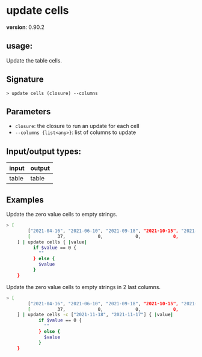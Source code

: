 # update cells

**version**: 0.90.2

## **usage**:

Update the table cells.

## Signature

`> update cells (closure) --columns`

## Parameters

- `closure`: the closure to run an update for each cell
- `--columns {list<any>}`: list of columns to update

## Input/output types:

| input | output |
| ----- | ------ |
| table | table  |

## Examples

Update the zero value cells to empty strings.

```bash
> [
        ["2021-04-16", "2021-06-10", "2021-09-18", "2021-10-15", "2021-11-16", "2021-11-17", "2021-11-18"];
        [          37,            0,            0,            0,           37,            0,            0]
    ] | update cells { |value|
          if $value == 0 {
            ""
          } else {
            $value
          }
    }
```

Update the zero value cells to empty strings in 2 last columns.

```bash
> [
        ["2021-04-16", "2021-06-10", "2021-09-18", "2021-10-15", "2021-11-16", "2021-11-17", "2021-11-18"];
        [          37,            0,            0,            0,           37,            0,            0]
    ] | update cells -c ["2021-11-18", "2021-11-17"] { |value|
            if $value == 0 {
              ""
            } else {
              $value
            }
    }
```
